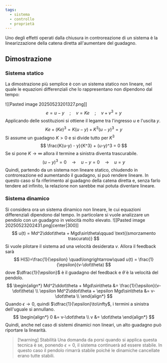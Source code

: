 ```yaml
---
tags:
  - sistema
  - controllo
  - proprietà
---
```

Uno degli effetti operati dalla chiusura in controreazione di un sistema è la linearizzazione della catena diretta all'aumentare del guadagno.
## Dimostrazione
### Sistema statico
La dimostrazione più semplice è con un sistema statico non lineare, nel quale le equazioni
differenziali che lo rappresentano non dipendono dal tempo:

![[Pasted image 20250523201327.png]]
$$
e=u-y\quad ;\quad v=Ke \quad;\quad v+v^3=y
$$
Applicando delle sostituzioni si ottiene il legame tra l'ingresso $u$ e l'uscita $y$.
$$
Ke+(Ke)^3 = K(u-y)+K^3(u-y)^3=y
$$
Si assume un guadagno $K>0$ e si divide tutto per $K^3$
$$
\frac{K(u-y) - y}{K^3} + (u-y)^3 = 0
$$
Se si pone $K \to\infty$ allora il termine a sinistra diventa trascurabile.
$$
(u-y)^3=0 \quad\longrightarrow\quad u-y=0 \quad\longrightarrow\quad u=y
$$
Quindi, partendo da un sistema non lineare statico, chiudendo in controreazione ed
aumentando il guadagno, si può rendere lineare. In questo caso si fa riferimento al guadagno
della catena diretta e, senza farlo tendere ad infinito, la relazione non sarebbe mai potuta
diventare lineare.
### Sistema dinamico
Si considera ora un sistema dinamico non lineare, le cui equazioni differenziali dipendono
dal tempo. In particolare si vuole analizzare un pendolo con un guadagno in velocità molto
elevato.
![[Pasted image 20250523202431.png|center|300]]
$$
u(t) = Md^2\ddot\theta + Mgd\sin\theta\qquad \text{(smorzamento trascurato)}
$$
Si vuole pilotare il sistema ad una velocità desiderata $v$. Allora il feedback sarà
$$
H(S)=\frac{1}{\epsilon} \quad\longrightarrow\quad u(t) = \frac{1}{\epsilon}(v-\dot\theta)
$$
dove $\dfrac{1}{\epsilon}$ è il guadagno del feedback e $\dot\theta$ è la velocità del pendolo.
$$
\begin{align*}
Md^2\ddot\theta + Mgd\sin\theta &= \frac{1}{\epsilon}(v-\dot\theta) \\
\epsilon Md^2\ddot\theta + \epsilon Mgd\sin\theta &= v-\dot\theta \\
\end{align*}
$$
Quando $\epsilon\to0$, quindi $\dfrac{1}{\epsilon}\to\infty$, i termini a sinistra dell'uguale si annullano.
$$
\begin{align*}
0 &= v-\dot\theta \\
v &= \dot\theta
\end{align*}
$$
Quindi, anche nel caso di sistemi dinamici non lineari, un alto guadagno può riportare la
linearità.

>[!warning] Stabilità
>Una domanda da porsi quando si applica questa tecnica è se, ponendo $\epsilon=0$, il sistema continuerà ad essere stabile. In questo caso il pendolo rimarrà stabile poiché le dinamiche cancellate erano tutte stabili.

